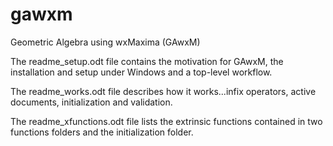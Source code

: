 # gawxm
Geometric Algebra using wxMaxima (GAwxM)

 The readme_setup.odt file contains the motivation for GAwxM, the installation and setup under Windows and a top-level workflow.

 The readme_works.odt file describes how it works...infix operators, active documents, initialization and validation.
 
 The readme_xfunctions.odt file lists the extrinsic functions contained in two functions folders and the initialization folder. 
